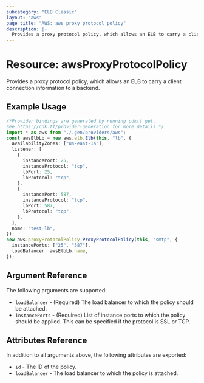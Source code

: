 ```yaml
---
subcategory: "ELB Classic"
layout: "aws"
page_title: "AWS: aws_proxy_protocol_policy"
description: |-
  Provides a proxy protocol policy, which allows an ELB to carry a client connection information to a backend.
---
```


# Resource: awsProxyProtocolPolicy

Provides a proxy protocol policy, which allows an ELB to carry a client connection information to a backend.

## Example Usage

```typescript
/*Provider bindings are generated by running cdktf get.
See https://cdk.tf/provider-generation for more details.*/
import * as aws from "./.gen/providers/aws";
const awsElbLb = new aws.elb.Elb(this, "lb", {
  availabilityZones: ["us-east-1a"],
  listener: [
    {
      instancePort: 25,
      instanceProtocol: "tcp",
      lbPort: 25,
      lbProtocol: "tcp",
    },
    {
      instancePort: 587,
      instanceProtocol: "tcp",
      lbPort: 587,
      lbProtocol: "tcp",
    },
  ],
  name: "test-lb",
});
new aws.proxyProtocolPolicy.ProxyProtocolPolicy(this, "smtp", {
  instancePorts: ["25", "587"],
  loadBalancer: awsElbLb.name,
});

```

## Argument Reference

The following arguments are supported:

* `loadBalancer` - (Required) The load balancer to which the policy
  should be attached.
* `instancePorts` - (Required) List of instance ports to which the policy
  should be applied. This can be specified if the protocol is SSL or TCP.

## Attributes Reference

In addition to all arguments above, the following attributes are exported:

* `id` - The ID of the policy.
* `loadBalancer` - The load balancer to which the policy is attached.
